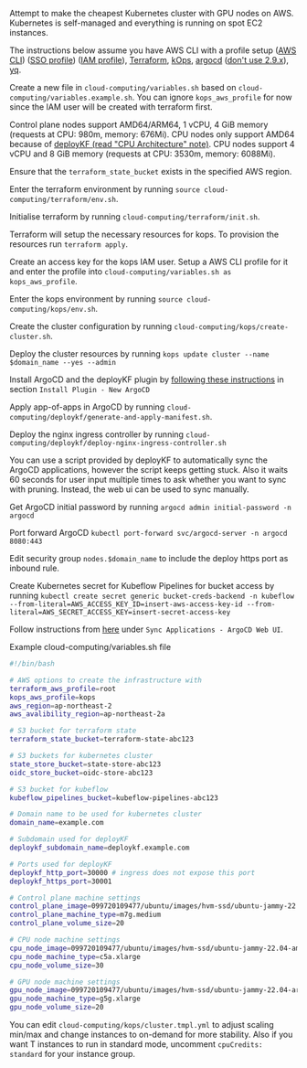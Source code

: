 Attempt to make the cheapest Kubernetes cluster with GPU nodes on AWS. Kubernetes is self-managed and everything is running on spot EC2 instances.

The instructions below assume you have AWS CLI with a profile setup ([AWS CLI](https://docs.aws.amazon.com/cli/latest/userguide/getting-started-install.html#getting-started-install-instructions)) ([SSO profile](https://docs.aws.amazon.com/cli/latest/userguide/sso-configure-profile-token.html)) ([IAM profile](https://docs.aws.amazon.com/cli/latest/userguide/cli-authentication-user.html#cli-authentication-user-configure.title)), [Terraform](https://developer.hashicorp.com/terraform/tutorials/aws-get-started/install-cli#install-terraform), [kOps](https://kops.sigs.k8s.io/getting_started/install/), [argocd](https://argo-cd.readthedocs.io/en/stable/cli_installation/) ([don't use 2.9.x](https://github.com/deployKF/deployKF/issues/70)), [yq](https://github.com/mikefarah/yq/?tab=readme-ov-file#install).

Create a new file in ```cloud-computing/variables.sh``` based on ```cloud-computing/variables.example.sh```. You can ignore ```kops_aws_profile``` for now since the IAM user will be created with terraform first.

Control plane nodes support AMD64/ARM64, 1 vCPU, 4 GiB memory (requests at CPU: 980m, memory: 676Mi). CPU nodes only support AMD64 because of [deployKF (read "CPU Architecture" note)](https://www.deploykf.org/guides/getting-started/#kubernetes-configurations). CPU nodes support 4 vCPU and 8 GiB memory (requests at CPU: 3530m, memory: 6088Mi).

Ensure that the ```terraform_state_bucket``` exists in the specified AWS region.

Enter the terraform environment by running ```source cloud-computing/terraform/env.sh```.

Initialise terraform by running ```cloud-computing/terraform/init.sh```.

Terraform will setup the necessary resources for kops. To provision the resources run ```terraform apply```.

Create an access key for the kops IAM user. Setup a AWS CLI profile for it and enter the profile into ```cloud-computing/variables.sh as kops_aws_profile```.

Enter the kops environment by running ```source cloud-computing/kops/env.sh```.

Create the cluster configuration by running ```cloud-computing/kops/create-cluster.sh```.

Deploy the cluster resources by running ```kops update cluster --name $domain_name --yes --admin```

Install ArgoCD and the deployKF plugin by [following these instructions](https://github.com/deployKF/deployKF/tree/main/argocd-plugin#install-plugin---new-argocd) in section ```Install Plugin - New ArgoCD```

Apply app-of-apps in ArgoCD by running ```cloud-computing/deploykf/generate-and-apply-manifest.sh```.

Deploy the nginx ingress controller by running ```cloud-computing/deploykf/deploy-nginx-ingress-controller.sh```

You can use a script provided by deployKF to automatically sync the ArgoCD applications, however the script keeps getting stuck. Also it waits 60 seconds for user input multiple times to ask whether you want to sync with pruning. Instead, the web ui can be used to sync manually.

Get ArgoCD initial password by running ```argocd admin initial-password -n argocd```

Port forward ArgoCD ```kubectl port-forward svc/argocd-server -n argocd 8080:443```

Edit security group ```nodes.$domain_name``` to include the deploy https port as inbound rule.

Create Kubernetes secret for Kubeflow Pipelines for bucket access by running ```kubectl create secret generic bucket-creds-backend -n kubeflow --from-literal=AWS_ACCESS_KEY_ID=insert-aws-access-key-id --from-literal=AWS_SECRET_ACCESS_KEY=insert-secret-access-key```

Follow instructions from [here](https://www.deploykf.org/guides/getting-started/#sync-argocd-applications) under ```Sync Applications - ArgoCD Web UI```.

Example cloud-computing/variables.sh file

```sh
#!/bin/bash

# AWS options to create the infrastructure with
terraform_aws_profile=root
kops_aws_profile=kops
aws_region=ap-northeast-2
aws_avalibility_region=ap-northeast-2a

# S3 bucket for terraform state
terraform_state_bucket=terraform-state-abc123

# S3 buckets for kubernetes cluster
state_store_bucket=state-store-abc123
oidc_store_bucket=oidc-store-abc123

# S3 bucket for kubeflow
kubeflow_pipelines_bucket=kubeflow-pipelines-abc123

# Domain name to be used for kubernetes cluster
domain_name=example.com

# Subdomain used for deployKF
deploykf_subdomain_name=deploykf.example.com

# Ports used for deployKF
deploykf_http_port=30000 # ingress does not expose this port
deploykf_https_port=30001

# Control plane machine settings
control_plane_image=099720109477/ubuntu/images/hvm-ssd/ubuntu-jammy-22.04-arm64-server-20240228
control_plane_machine_type=m7g.medium
control_plane_volume_size=20

# CPU node machine settings
cpu_node_image=099720109477/ubuntu/images/hvm-ssd/ubuntu-jammy-22.04-amd64-server-20240228
cpu_node_machine_type=c5a.xlarge
cpu_node_volume_size=30

# GPU node machine settings
gpu_node_image=099720109477/ubuntu/images/hvm-ssd/ubuntu-jammy-22.04-arm64-server-20240228
gpu_node_machine_type=g5g.xlarge
gpu_node_volume_size=20
```

You can edit ```cloud-computing/kops/cluster.tmpl.yml``` to adjust scaling min/max and change instances to on-demand for more stability. Also if you want T instances to run in standard mode, uncomment ```cpuCredits: standard``` for your instance group.
